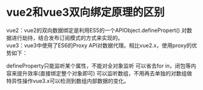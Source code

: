 # vue2和vue3双向绑定原理的区别

vue2：vue2的双向数据绑定是利用ES5的一个APIObject.definePropert() 对数据进行劫持，结合发布订阅模式的方式来实现的。   
vue3：vue3中使用了ES6的Proxy API对数据代理。相比vue2.x，使用proxy的优势如下：

defineProperty只能监听某个属性，不能对全对象监听
可以省去for in，闭包等内容来提升效率(直接绑定整个对象即可)
可以监听数组，不用再去单独的对数组做特异性操作vue3.x可以检测到数组内部数据的变化。
